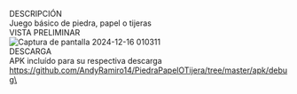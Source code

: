 DESCRIPCIÓN\
Juego básico de piedra, papel o tijeras \
VISTA PRELIMINAR\
![Captura de pantalla 2024-12-16 010311](https://github.com/user-attachments/assets/92e617c3-7b7b-468a-9432-f5bc173deb84)\
DESCARGA\
APK incluído para su respectiva descarga \
https://github.com/AndyRamiro14/PiedraPapelOTijera/tree/master/apk/debug\

